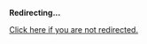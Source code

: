 <!DOCTYPE html>
<html>
<head>
<title>Redirecting...</title>
<link rel="canonical" href="https://blog.jle.im/entry/unique-sample-drawing-searches-with-list-and-statet.html.md"/>
<meta http-equiv="content-type" content="text/html; charset=utf-8" />
<script>
(function(i,s,o,g,r,a,m){i['GoogleAnalyticsObject']=r;i[r]=i[r]||function(){
(i[r].q=i[r].q||[]).push(arguments)},i[r].l=1*new Date();a=s.createElement(o),
m=s.getElementsByTagName(o)[0];a.async=1;a.src=g;m.parentNode.insertBefore(a,m)
})(window,document,'script','//www.google-analytics.com/analytics.js','ga');
ga('create', { trackingId: 'UA-443711-8', cookieDomain: 'jle.im', redirect: 'https://blog.jle.im/entry/unique-sample-drawing-searches-with-list-and-statet.html.md'});
ga('send', { hitType: 'pageview', hitCallback: function() { document.location.href = 'https://blog.jle.im/entry/unique-sample-drawing-searches-with-list-and-statet.html.md'; } });
</script>
</head>
<body>
  <p><strong>Redirecting...</strong></p>
  <p><a href='https://blog.jle.im/entry/unique-sample-drawing-searches-with-list-and-statet.html.md'>Click here if you are not redirected.</a></p>
  <script>
    setTimeout(function() { document.location.href = 'https://blog.jle.im/entry/unique-sample-drawing-searches-with-list-and-statet.html.md'; }, 1000);
  </script>
</body>
</html>
